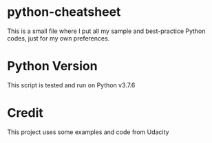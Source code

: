 # python-cheatsheet
This is a small file where I put all my sample and best-practice Python codes, just for my own preferences.

# Python Version
This script is tested and run on Python v3.7.6

# Credit
This project uses some examples and code from Udacity
